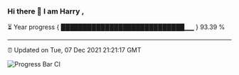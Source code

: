 ### Hi there 👋 I am Harry , 

⏳ Year progress { ████████████████████████████▁▁ } 93.39 %

---

⏰ Updated on Tue, 07 Dec 2021 21:21:17 GMT

![Progress Bar CI](https://github.com/duykhang68/duykhang68/workflows/Progress%20Bar%20CI/badge.svg)
